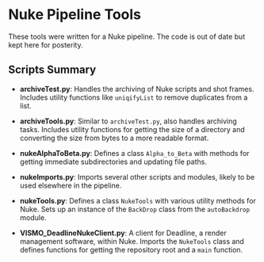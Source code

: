 # Nuke Pipeline Tools

These tools were written for a Nuke pipeline. The code is out of date but kept here for posterity.

## Scripts Summary

* **archiveTest.py**: Handles the archiving of Nuke scripts and shot frames. Includes utility functions like `uniqifyList` to remove duplicates from a list.

* **archiveTools.py**: Similar to `archiveTest.py`, also handles archiving tasks. Includes utility functions for getting the size of a directory and converting the size from bytes to a more readable format.

* **nukeAlphaToBeta.py**: Defines a class `Alpha_to_Beta` with methods for getting immediate subdirectories and updating file paths.

* **nukeImports.py**: Imports several other scripts and modules, likely to be used elsewhere in the pipeline.

* **nukeTools.py**: Defines a class `NukeTools` with various utility methods for Nuke. Sets up an instance of the `BackDrop` class from the `autoBackdrop` module.

* **VISMO_DeadlineNukeClient.py**: A client for Deadline, a render management software, within Nuke. Imports the `NukeTools` class and defines functions for getting the repository root and a `main` function.


